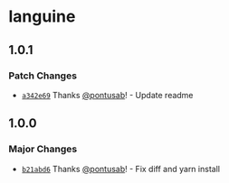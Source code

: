 # languine

## 1.0.1

### Patch Changes

- [`a342e69`](https://github.com/midday-ai/languine/commit/a342e69260f58f89d1805814e0a15164ed81c8a6) Thanks [@pontusab](https://github.com/pontusab)! - Update readme

## 1.0.0

### Major Changes

- [`b21abd6`](https://github.com/midday-ai/languine/commit/b21abd6481288240ee63125f81fb122c4da4c2fc) Thanks [@pontusab](https://github.com/pontusab)! - Fix diff and yarn install
